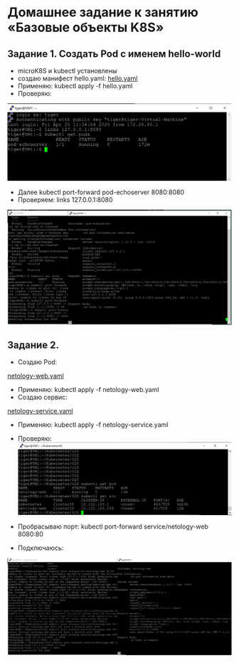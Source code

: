 # Домашнее задание к занятию «Базовые объекты K8S»

## Задание 1. Создать Pod с именем hello-world

* microK8S и kubectl установлены
* создаю манифест hello.yaml:
  [hello.yaml](https://github.com/A-Tagir/kubernetes/blob/main/02/hello.yaml)
* Применяю: kubectl apply -f hello.yaml
* Проверяю:

![get pods](https://github.com/A-Tagir/kubernetes/blob/main/02/Kubernetes01_Echoservice_pods.png)

* Далее kubectl port-forward pod-echoserver 8080:8080
* Проверяем:  links 127.0.0.1:8080

![echo_ok](https://github.com/A-Tagir/kubernetes/blob/main/02/Kubernetes01_Echoservice_ok.png)

## Задание 2. 

* Создаю Pod:

[netology-web.yaml](https://github.com/A-Tagir/kubernetes/blob/main/02/netology-web.yaml)

* Применяю: kubectl apply -f netology-web.yaml
* Создаю сервис:

[netology-service.yaml](https://github.com/A-Tagir/kubernetes/blob/main/02/netology-service.yaml)

* Применяю: kubectl apply -f netology-service.yaml
* Проверяю:
![get_pod_svc](https://github.com/A-Tagir/kubernetes/blob/main/02/Kubernetes01_get_svc.png)
* Пробрасываю порт: kubectl port-forward service/netology-web 8080:80

* Подключаюсь:

![Service_ok](https://github.com/A-Tagir/kubernetes/blob/main/02/Kubernetes01_service_netology-web.png)
